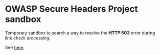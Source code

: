# OWASP Secure Headers Project sandbox

Temporary sandbox to search a way to resolve the **HTTP 503** error during link check processing.

See [here](https://github.com/OWASP/www-project-secure-headers/pull/39).

